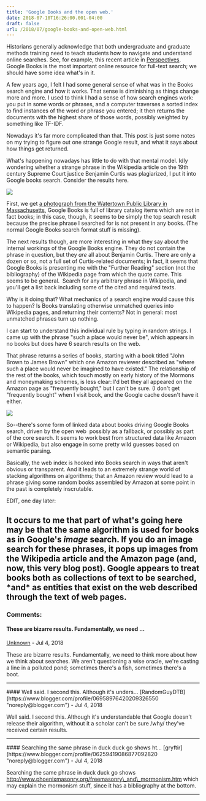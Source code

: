 ```yaml
---
title: 'Google Books and the open web.'
date: 2018-07-10T16:26:00.001-04:00
draft: false
url: /2018/07/google-books-and-open-web.html
---
```


Historians generally acknowledge that both undergraduate and graduate methods training need to teach students how to navigate and understand online searches. See, for example, this recent article in [Perspectives](https://www.historians.org/publications-and-directories/perspectives-on-history/march-2018/search-history-making-research-transparent-in-the-digital-age).  Google Books is the most important online resource for full-text search; we should have some idea what's in it.

A few years ago, I felt I had some general sense of what was in the Books search engine and how it works. That sense is diminishing as things change more and more. I used to think I had a sense of how search engines work: you put in some words or phrases, and a computer traverses a sorted index to find instances of the word or phrase you entered; it then returns the documents with the highest share of those words, possibly weighted by something like TF-IDF.

Nowadays it's far more complicated than that. This post is just some notes on my trying to figure out one strange Google result, and what it says about how things get returned.

What's happening nowadays has little to do with that mental model. Idly wondering whether a strange phrase in the Wikipedia article on the 19th century Supreme Court justice Benjamin Curtis was plagiarized, I put it into Google books search. Consider the results here.

[![](https://3.bp.blogspot.com/-dF9ygizeqOA/W0UJTstU1iI/AAAAAAAANS0/XQg7BifC2KoHARKFUeWwIGq28boJ2wQWwCLcBGAs/s640/Search.png)](https://3.bp.blogspot.com/-dF9ygizeqOA/W0UJTstU1iI/AAAAAAAANS0/XQg7BifC2KoHARKFUeWwIGq28boJ2wQWwCLcBGAs/s1600/Search.png)

First, we get [a photograph from the Watertown Public Library in Massachusetts](https://www.digitalcommonwealth.org/search/commonwealth:rv043131r), Google Books is full of library catalog items which are not in fact books; in this case, though, it seems to be simply the top search result because the precise phrase I searched for is not present in any books. (The normal Google Books search format stuff is missing).

The next results though, are more interesting in what they say about the internal workings of the Google Books engine. They do not contain the phrase in question, but they _are_ all about Benjamin Curtis. There are only a dozen or so, not a full set of Curtis-related documents; in fact, it seems that Google Books is presenting me with the "Further Reading" section (not the bibliography) of the Wikipedia page from which the quote came. This seems to be general.  Search for any arbitrary phrase in Wikipedia, and you'll get a list back including some of the cited and required texts.

Why is it doing that? What mechanics of a search engine would cause this to happen? Is Books translating otherwise unmatched queries into Wikipedia pages, and returning their contents? Not in general: most unmatched phrases turn up nothing.

I can start to understand this individual rule by typing in random strings. I came up with the phrase "such a place would never be", which appears in no books but does have 6 search results on the web.

That phrase returns a series of books, starting with a book titled "John Brown to James Brown" which one Amazon reviewer described as "where such a place would never be imagined to have existed." The relationship of the rest of the books, which touch mostly on early history of the Mormons and moneymaking schemes, is less clear: I'd bet they all appeared on the Amazon page as "frequently bought," but I can't be sure. (I don't get "frequently bought" when I visit book, and the Google cache doesn't have it either.

[![](https://1.bp.blogspot.com/-ibpsa1M2P-o/W0URtgu2FbI/AAAAAAAANTA/fHzcIq8RuXM_twW9AbYo5JxyyZBwvpvEACLcBGAs/s640/such%2Ba%2Bplace%2Bwould%2Bnever.png)](https://1.bp.blogspot.com/-ibpsa1M2P-o/W0URtgu2FbI/AAAAAAAANTA/fHzcIq8RuXM_twW9AbYo5JxyyZBwvpvEACLcBGAs/s1600/such%2Ba%2Bplace%2Bwould%2Bnever.png)

So--there's some form of linked data about books driving Google Books search, driven by the open web  possibly as a fallback, or possibly as part of the core search. It seems to work best from structured data like Amazon or Wikipedia, but also engage in some pretty wild guesses based on semantic parsing.

Basically, the web index is hooked into Books search in ways that aren't obvious or transparent. And it leads to an extremely strange world of stacking algorithms on algorithms; that an Amazon review would lead to a phrase giving some random books assembled by Amazon at some point in the past is completely inscrutable.

EDIT, one day later:

## It occurs to me that part of what's going here may be that the same algorithm is used for books as in Google's *image* search. If you do an image search for these phrases, it pops up images from the Wikipedia article and the Amazon page (and, now, this very blog post). Google appears to treat books both as collections of text to be searched, \*and\* as entities that exist on the web described through the text of web pages.

### Comments:

#### These are bizarre results. Fundamentally, we need ...

[Unknown](https://www.blogger.com/profile/15208231335786258961 'noreply@blogger.com') - <time datetime="2018-07-12T09:08:09.980-04:00">Jul 4, 2018</time>

These are bizarre results. Fundamentally, we need to think more about how we think about searches. We aren't questioning a wise oracle, we're casting a line in a polluted pond; sometimes there's a fish, sometimes there's a boot.

<hr />
#### Well said. I second this. Although it's unders...
[RandomGuyDTB](https://www.blogger.com/profile/06958976420209326550 "noreply@blogger.com") - <time datetime="2018-07-12T14:10:23.534-04:00">Jul 4, 2018</time>

Well said. I second this. Although it's understandable that Google doesn't release their algorithm, without it a scholar can't be sure /why/ they've received certain results.

<hr />
#### Searching the same phrase in duck duck go shows ht...
[gryftir](https://www.blogger.com/profile/06259419086877092820 "noreply@blogger.com") - <time datetime="2018-07-12T19:33:37.384-04:00">Jul 4, 2018</time>

Searching the same phrase in duck duck go shows http://www.phoenixmasonry.org/freemasonry\_and\_mormonism.htm which may explain the mormonism stuff, since it has a bibliography at the bottom.

<hr />
